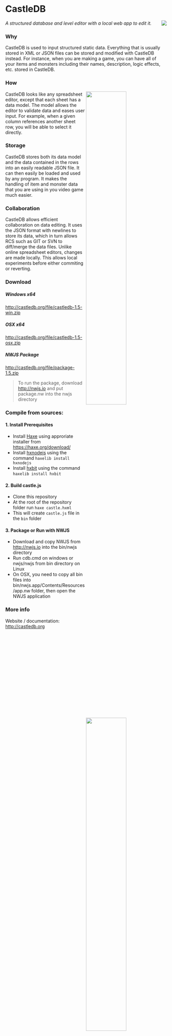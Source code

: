 CastleDB
========
<a href="http://castledb.org"><img src="http://castledb.org/img/icon_hd.png" align=right /></a>

_A structured database and level editor with a local web app to edit it._

### Why
CastleDB is used to input structured static data. Everything that is usually stored in XML or JSON files can be stored and modified with CastleDB instead. For instance, when you are making a game, you can have all of your items and monsters including their names, description, logic effects, etc. stored in CastleDB.

###  How
<img src="http://castledb.org/img/screen.png"  width=50% align=right  />
CastleDB looks like any spreadsheet editor, except that each sheet has a data model. The model allows the editor to validate data and eases user input. For example, when a given column references another sheet row, you will be able to select it directly.


###  Storage
CastleDB stores both its data model and the data contained in the rows into an easily readable JSON file. It can then easily be loaded and used by any program. It makes the handling of item and monster data that you are using in you video game much easier.

###  Collaboration
<img src="http://castledb.org/img/levelEdit.png" width=50% align=right />
CastleDB allows efficient collaboration on data editing. It uses the JSON format with newlines to store its data, which in turn allows RCS such as GIT or SVN to diff/merge the data files. Unlike online spreadsheet editors, changes are made locally. This allows local experiments before either commiting or reverting.


### Download

##### Windows x64
http://castledb.org/file/castledb-1.5-win.zip
##### OSX x64
http://castledb.org/file/castledb-1.5-osx.zip
##### NWJS Package
http://castledb.org/file/package-1.5.zip  
> To run the package, download http://nwjs.io and put package.nw into the nwjs directory


### Compile from sources:

#### 1. Install Prerequisites
- Install [Haxe](https://haxe.org) using approriate installer from https://haxe.org/download/
- Install [hxnodejs](https://github.com/HaxeFoundation/hxnodejs) using the command `haxelib install hxnodejs`
- Install [hxbit](https://github.com/ncannasse/hxbit) using the command `haxelib install hxbit`

#### 2. Build castle.js
- Clone this repository
- At the root of the repository folder run
```haxe castle.hxml```
- This will create `castle.js` file in the `bin` folder

#### 3. Package or Run with NWJS
- Download and copy NWJS from http://nwjs.io into the bin/nwjs directory
- Run cdb.cmd on windows or nwjs/nwjs from bin directory on Linux
- On OSX, you need to copy all bin files into bin/nwjs.app/Contents/Resources/app.nw folder, then open the NWJS application

### More info
Website / documentation: http://castledb.org
